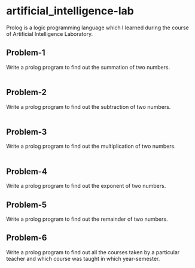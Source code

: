 # artificial_intelligence-lab
Prolog is a logic programming language which I learned during the course of Artificial Intelligence Laboratory. <br>

## Problem-1 <br>
Write a prolog program to find out the summation of two numbers. <br><br>
## Problem-2 <br>
Write a prolog program to find out the subtraction of two numbers. <br> <br>
## Problem-3 <br>
Write a prolog program to find out the multiplication of two numbers. <br> <br>
## Problem-4<br>
Write a prolog program to find out the exponent of two numbers. 
<br>
## Problem-5<br>
Write a prolog program to find out the remainder of two numbers. <br>
## Problem-6 <br>
Write a prolog program to find out all the courses taken by a particular teacher and which course was taught in which year-semester. <br>
